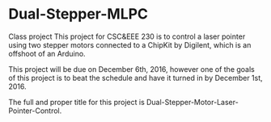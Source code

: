 # Dual-Stepper-MLPC
Class project
This project for CSC&EEE 230 is to control a laser pointer using two stepper motors connected to a ChipKit by Digilent, 
which is an offshoot of an Arduino.

This project will be due on December 6th, 2016, however one of the goals of this project is to beat the schedule and 
have it turned in by December 1st, 2016.

The full and proper title for this project is Dual-Stepper-Motor-Laser-Pointer-Control.
